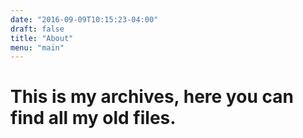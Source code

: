 ```yaml
---
date: "2016-09-09T10:15:23-04:00"
draft: false
title: "About"
menu: "main"
---
```

# This is my archives, here you can find all my old files.
